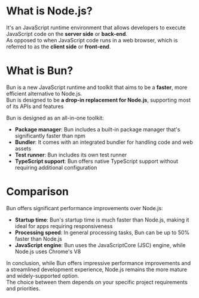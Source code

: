# What is Node.js?

It's an JavaScript runtime environment that allows developers to execute JavaScript code on the **server side** or **back-end**.  
As opposed to when JavaScript code runs in a web browser, which is referred to as the **client side** or **front-end**.  

# What is Bun?

Bun is a new JavaScript runtime and toolkit that aims to be a **faster**, more efficient alternative to Node.js.  
Bun is designed to be **a drop-in replacement for Node.js**, supporting most of its APIs and features

Bun is designed as an all-in-one toolkit:
- **Package manager**: Bun includes a built-in package manager that's significantly faster than npm
- **Bundler**: It comes with an integrated bundler for handling code and web assets
- **Test runner**: Bun includes its own test runner
- **TypeScript support**: Bun offers native TypeScript support without requiring additional configuration

# Comparison

Bun offers significant performance improvements over Node.js:
- **Startup time**: Bun's startup time is much faster than Node.js, making it ideal for apps requiring responsiveness
- **Processing speed**: In general processing tasks, Bun can be up to 50% faster than Node.js
- **JavaScript engine**: Bun uses the JavaScriptCore (JSC) engine, while Node.js uses Chrome's V8

In conclusion, while Bun offers impressive performance improvements and a streamlined development experience, Node.js remains the more mature and widely-supported option.  
The choice between them depends on your specific project requirements and priorities.
